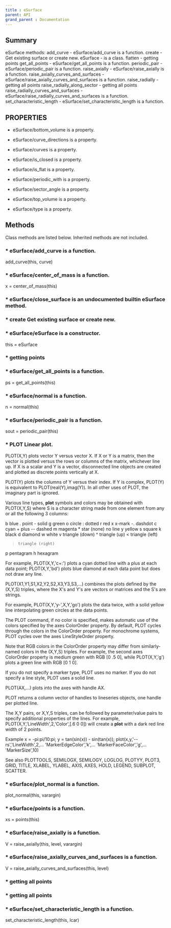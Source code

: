 ```yaml
---
title : eSurface
parent: API
grand_parent : Documentation
---
```

## Summary
eSurface methods:
add_curve - eSurface/add_curve is a function.
create - Get existing surface or create new.
eSurface - is a class.
flatten - getting points
get_all_points - eSurface/get_all_points is a function.
periodic_pair - eSurface/periodic_pair is a function.
raise_axially - eSurface/raise_axially is a function.
raise_axially_curves_and_surfaces - eSurface/raise_axially_curves_and_surfaces is a function.
raise_radially - getting all points
raise_radially_along_sector - getting all points
raise_radially_curves_and_surfaces - eSurface/raise_radially_curves_and_surfaces is a function.
set_characteristic_length - eSurface/set_characteristic_length is a function.
## PROPERTIES
* eSurface/bottom_volume is a property.

* eSurface/curve_directions is a property.

* eSurface/curves is a property.

* eSurface/is_closed is a property.

* eSurface/is_flat is a property.

* eSurface/periodic_with is a property.

* eSurface/sector_angle is a property.

* eSurface/top_volume is a property.

* eSurface/type is a property.

## Methods
Class methods are listed below. Inherited methods are not included.
### * eSurface/add_curve is a function.
add_curve(this, curve)

### * eSurface/center_of_mass is a function.
x = center_of_mass(this)

### * eSurface/close_surface is an undocumented builtin eSurface method.

### * create Get existing surface or **create** new.

### * eSurface/eSurface is a constructor.
this = eSurface

### * getting points

### * eSurface/get_all_points is a function.
ps = get_all_points(this)

### * eSurface/normal is a function.
n = normal(this)

### * eSurface/periodic_pair is a function.
sout = periodic_pair(this)

### * PLOT   Linear plot.
PLOT(X,Y) plots vector Y versus vector X. If X or Y is a matrix,
then the vector is plotted versus the rows or columns of the matrix,
whichever line up.  If X is a scalar and Y is a vector, disconnected
line objects are created and plotted as discrete points vertically at
X.

PLOT(Y) plots the columns of Y versus their index.
If Y is complex, PLOT(Y) is equivalent to PLOT(real(Y),imag(Y)).
In all other uses of PLOT, the imaginary part is ignored.

Various line types, **plot** symbols and colors may be obtained with
PLOT(X,Y,S) where S is a character string made from one element
from any or all the following 3 columns:

b     blue          .     point              -     solid
g     green         o     circle             :     dotted
r     red           x     x-mark             -.    dashdot
c     cyan          +     plus               --    dashed
m     magenta       *     star             (none)  no line
y     yellow        s     square
k     black         d     diamond
w     white         v     triangle (down)
^     triangle (up)
<     triangle (left)
>     triangle (right)
p     pentagram
h     hexagram

For example, PLOT(X,Y,'c+:') plots a cyan dotted line with a plus
at each data point; PLOT(X,Y,'bd') plots blue diamond at each data
point but does not draw any line.

PLOT(X1,Y1,S1,X2,Y2,S2,X3,Y3,S3,...) combines the plots defined by
the (X,Y,S) triples, where the X's and Y's are vectors or matrices
and the S's are strings.

For example, PLOT(X,Y,'y-',X,Y,'go') plots the data twice, with a
solid yellow line interpolating green circles at the data points.

The PLOT command, if no color is specified, makes automatic use of
the colors specified by the axes ColorOrder property.  By default,
PLOT cycles through the colors in the ColorOrder property.  For
monochrome systems, PLOT cycles over the axes LineStyleOrder property.

Note that RGB colors in the ColorOrder property may differ from
similarly-named colors in the (X,Y,S) triples.  For example, the
second axes ColorOrder property is medium green with RGB [0 .5 0],
while PLOT(X,Y,'g') plots a green line with RGB [0 1 0].

If you do not specify a marker type, PLOT uses no marker.
If you do not specify a line style, PLOT uses a solid line.

PLOT(AX,...) plots into the axes with handle AX.

PLOT returns a column vector of handles to lineseries objects, one
handle per plotted line.

The X,Y pairs, or X,Y,S triples, can be followed by
parameter/value pairs to specify additional properties
of the lines. For example, PLOT(X,Y,'LineWidth',2,'Color',[.6 0 0])
will create a **plot** with a dark red line width of 2 points.

Example
x = -pi:pi/10:pi;
y = tan(sin(x)) - sin(tan(x));
plot(x,y,'--rs','LineWidth',2,...
'MarkerEdgeColor','k',...
'MarkerFaceColor','g',...
'MarkerSize',10)

See also PLOTTOOLS, SEMILOGX, SEMILOGY, LOGLOG, PLOTYY, PLOT3, GRID,
TITLE, XLABEL, YLABEL, AXIS, AXES, HOLD, LEGEND, SUBPLOT, SCATTER.

### * eSurface/plot_normal is a function.
plot_normal(this, varargin)

### * eSurface/points is a function.
xs = points(this)

### * eSurface/raise_axially is a function.
V = raise_axially(this, level, varargin)

### * eSurface/raise_axially_curves_and_surfaces is a function.
V = raise_axially_curves_and_surfaces(this, level)

### * getting all points

### * getting all points

### * eSurface/set_characteristic_length is a function.
set_characteristic_length(this, lcar)

